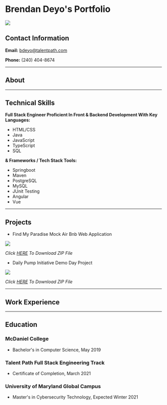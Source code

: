 <link href="style.css" rel="stylesheet">

# Brendan Deyo's Portfolio


<img src="https://media-exp1.licdn.com/dms/image/C4D03AQF-4GSnD_xtCQ/profile-displayphoto-shrink_400_400/0/1616591168288?e=1623283200&v=beta&t=mZtupgrioxXCi90SmeuamTknkADoe_4hoyKR4OaDjxg" id = "profile">


## Contact Information
**Email:** bdeyo@talentpath.com

**Phone:** (240) 404-8674

<hr>

## About

<hr>

## Technical Skills
**Full Stack Engineer Proficient In Front & Backend Development With Key Languages:**
* HTML/CSS
* Java
* JavaScript
* TypeScript
* SQL

**& Frameworks / Tech Stack Tools:**
* Springboot 
* Maven
* PostgreSQL
* MySQL
* JUnit Testing
* Angular
* Vue

<hr>

## Projects
* Find My Paradise Mock Air Bnb Web Application

<img src="https://cdn1.iconfinder.com/data/icons/file-types-29/1792/file-zip-512.png" id="zip">

*Click [HERE](../Documents/FindMyParadise.zip) To Download ZIP File*


* Daily Pump Initiative Demo Day Project

<img src="https://cdn1.iconfinder.com/data/icons/file-types-29/1792/file-zip-512.png" id="zip">

*Click [HERE]() To Download ZIP File*

<hr>

## Work Experience

<hr>

## Education

### McDaniel College 
* Bachelor's in Computer Science, May 2019

### Talent Path Full Stack Engineering Track 
* Certificate of Completion, March 2021

### University of Maryland Global Campus 
* Master's in Cybersecurity Technology, Expected Winter 2021


